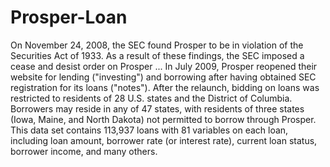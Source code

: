 # Prosper-Loan
On November 24, 2008, the SEC found Prosper to be in violation of the Securities Act of 1933. As a result of these findings, the SEC imposed a cease and desist order on Prosper ... In July 2009, Prosper reopened their website for lending ("investing") and borrowing after having obtained SEC registration for its loans ("notes"). After the relaunch, bidding on loans was restricted to residents of 28 U.S. states and the District of Columbia. Borrowers may reside in any of 47 states, with residents of three states (Iowa, Maine, and North Dakota) not permitted to borrow through Prosper.  This data set contains 113,937 loans with 81 variables on each loan, including loan amount, borrower rate (or interest rate), current loan status, borrower income, and many others.
